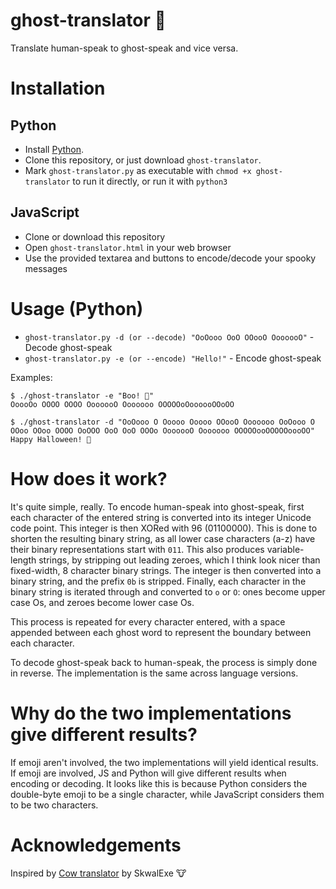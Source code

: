 # ghost-translator 👻

Translate human-speak to ghost-speak and vice versa.

# Installation

## Python
* Install [Python](https://www.python.org/).
* Clone this repository, or just download `ghost-translator`.
* Mark `ghost-translator.py` as executable with `chmod +x ghost-translator` to run it directly, or run it with `python3`

## JavaScript
* Clone or download this repository
* Open `ghost-translator.html` in your web browser
* Use the provided textarea and buttons to encode/decode your spooky messages

# Usage (Python)
* `ghost-translator.py -d (or --decode) "OoOooo OoO OOooO OoooooO"` - Decode ghost-speak
* `ghost-translator.py -e (or --encode) "Hello!"` - Encode ghost-speak

Examples:

```
$ ./ghost-translator -e "Boo! 👻"
OoooOo OOOO OOOO OoooooO Ooooooo OOOOOoOoooooOOoOO

$ ./ghost-translator -d "OoOooo O Ooooo Ooooo OOooO Ooooooo OoOooo O OOoo OOoo OOOO OoOOO OoO OoO OOOo OoooooO Ooooooo OOOOOooOOOOOoooOO"
Happy Halloween! 🎃
```

# How does it work?

It's quite simple, really. To encode human-speak into ghost-speak, first each character of the entered string is converted into its integer Unicode code point. This integer is then XORed with 96 (01100000). This is done to shorten the resulting binary string, as all lower case characters (a-z) have their binary representations start with `011`. This also produces variable-length strings, by stripping out leading zeroes, which I think look nicer than fixed-width, 8 character binary strings. The integer is then converted into a binary string, and the prefix `0b` is stripped. Finally, each character in the binary string is iterated through and converted to `o` or `O`: ones become upper case Os, and zeroes become lower case Os. 

This process is repeated for every character entered, with a space appended between each ghost word to represent the boundary between each character.

To decode ghost-speak back to human-speak, the process is simply done in reverse. The implementation is the same across language versions.

# Why do the two implementations give different results?

If emoji aren't involved, the two implementations will yield identical results. If emoji are involved, JS and Python will give different results when encoding or decoding. It looks like this is because Python considers the double-byte emoji to be a single character, while JavaScript considers them to be two characters.

# Acknowledgements

Inspired by [Cow translator](https://github.com/SkwalExe/cow-translator) by SkwalExe 🐮